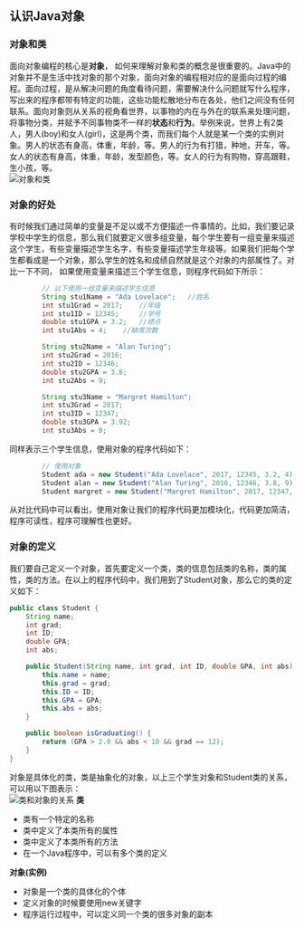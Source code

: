 ## 认识Java对象

### 对象和类
面向对象编程的核心是**对象**， 如何来理解对象和类的概念是很重要的。Java中的对象并不是生活中找对象的那个对象，面向对象的编程相对应的是面向过程的编程。面向过程，是从解决问题的角度看待问题，需要解决什么问题就写什么程序，写出来的程序都带有特定的功能，这些功能松散地分布在各处，他们之间没有任何联系。面向对象则从关系的视角看世界，以事物的内在与外在的联系来处理问题，将事物分类，并赋予不同事物类不一样的**状态**和**行为**。举例来说，世界上有2类人，男人(boy)和女人(girl)，这是两个类，而我们每个人就是某一个类的实例对象。男人的状态有身高，体重，年龄，等。男人的行为有打猎，种地，开车，等。女人的状态有身高，体重，年龄，发型颜色，等。女人的行为有购物，穿高跟鞋，生小孩，等。  
![对象和类](https://upload-images.jianshu.io/upload_images/5761673-8d03c5d9bed87069.jpg?imageMogr2/auto-orient/strip%7CimageView2/2/w/1240)

### 对象的好处
有时候我们通过简单的变量是不足以或不方便描述一件事情的，比如，我们要记录学校中学生的信息，那么我们就要定义很多组变量，每个学生要有一组变量来描述这个学生，有些变量描述学生名字，有些变量描述学生年级等。如果我们把每个学生都看成是一个对象，那么学生的姓名和成绩自然就是这个对象的内部属性了。对比一下不同， 如果使用变量来描述三个学生信息，则程序代码如下所示：

```java
        // 以下使用一组变量来描述学生信息
        String stu1Name = "Ada Lovelace";   //姓名
        int stu1Grad = 2017;    //年级
        int stu1ID = 12345;     //学号
        double stu1GPA = 3.2;   //绩点
        int stu1Abs = 4;    //缺席次数

        String stu2Name = "Alan Turing";
        int stu2Grad = 2016;
        int stu2ID = 12346;
        double stu2GPA = 3.8;
        int stu2Abs = 9;

        String stu3Name = "Margret Hamilton";
        int stu3Grad = 2017;
        int stu3ID = 12347;
        double stu3GPA = 3.92;
        int stu3Abs = 0;
```
同样表示三个学生信息，使用对象的程序代码如下：
```java
        // 使用对象
        Student ada = new Student("Ada Lovelace", 2017, 12345, 3.2, 4);
        Student alan = new Student("Alan Turing", 2016, 12346, 3.8, 9);
        Student margret = new Student("Margret Hamilton", 2017, 12347, 3.92, 0);
```
从对比代码中可以看出，使用对象让我们的程序代码更加模块化，代码更加简洁，程序可读性，程序可理解性也更好。

### 对象的定义
我们要自己定义一个对象，首先要定义一个类，类的信息包括类的名称，类的属性，类的方法。在以上的程序代码中，我们用到了Student对象，那么它的类的定义如下：
```java
public class Student {
    String name;
    int grad;
    int ID;
    double GPA;
    int abs;

    public Student(String name, int grad, int ID, double GPA, int abs) {
        this.name = name;
        this.grad = grad;
        this.ID = ID;
        this.GPA = GPA;
        this.abs = abs;
    }

    public boolean isGraduating() {
        return (GPA > 2.0 && abs < 10 && grad == 12);
    }
}
```
对象是具体化的类，类是抽象化的对象，以上三个学生对象和Student类的关系，可以用以下图表示：  
![类和对象的关系](https://upload-images.jianshu.io/upload_images/5761673-a429fe7ad3f8eea6.png?imageMogr2/auto-orient/strip%7CimageView2/2/w/1240)
**类**
+ 类有一个特定的名称
+ 类中定义了本类所有的属性
+ 类中定义了本类所有的方法
+ 在一个Java程序中，可以有多个类的定义

**对象(实例)**
+ 对象是一个类的具体化的个体
+ 定义对象的时候要使用new关键字
+ 程序运行过程中，可以定义同一个类的很多对象的副本
